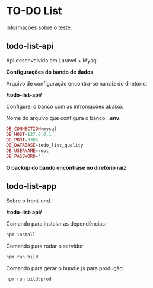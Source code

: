 # TO-DO List

Informações sobre o teste.

## todo-list-api 

Api desenvolvida em Laravel + Mysql.

**Configurações do bando de dados**

Arquivo de configuração encontra-se na raiz do diretório:

**/todo-list-api/**

Configurei o banco com as infromações abaixo:

Nome do arquivo que configura o banco: **.env**.

```php
DB_CONNECTION=mysql
DB_HOST=127.0.0.1
DB_PORT=3306
DB_DATABASE=todo_list_quality
DB_USERNAME=root
DB_PASSWORD=''
```
**O backup do bando encontrase no diretório raiz**

## todo-list-app

Sobre o front-end.

**/todo-list-api/**

Comando para instalar as dependências:

```cmd
npm install
```
Comando para rodar o servidor:

```cmd
npm run bild
```
Comando para gerar o bundle.js para produção:

```cmd
npm run bild:prod
```